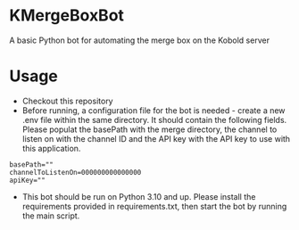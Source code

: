 # KMergeBoxBot
A basic Python bot for automating the merge box on the Kobold server

# Usage
- Checkout this repository
- Before running, a configuration file for the bot is needed - create a new .env file within the same directory.  It should contain the following fields.  Please populat the basePath with the merge directory, the channel to listen on with the channel ID and the API key with the API key to use with this application.
```env
basePath=""
channelToListenOn=000000000000000
apiKey=""
```
- This bot should be run on Python 3.10 and up.  Please install the requirements provided in requirements.txt, then start the bot by running the main script.
